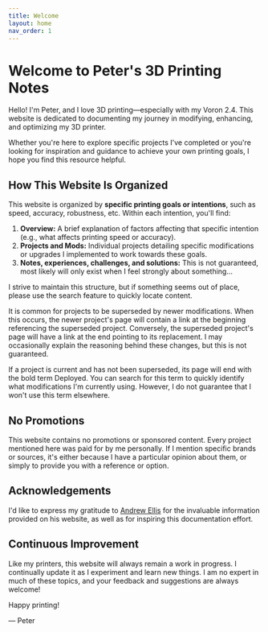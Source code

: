 ```yaml
---
title: Welcome
layout: home
nav_order: 1
---
```


# Welcome to Peter's 3D Printing Notes

Hello! I'm Peter, and I love 3D printing—especially with my Voron 2.4. This website is dedicated to documenting my journey in modifying, enhancing, and optimizing my 3D printer.

Whether you're here to explore specific projects I've completed or you're looking for inspiration and guidance to achieve your own printing goals, I hope you find this resource helpful.

## How This Website Is Organized

This website is organized by **specific printing goals or intentions**, such as speed, accuracy, robustness, etc. Within each intention, you'll find:

1. **Overview:** A brief explanation of factors affecting that specific intention (e.g., what affects printing speed or accuracy).
2. **Projects and Mods:** Individual projects detailing specific modifications or upgrades I implemented to work towards these goals.
3. **Notes, experiences, challenges, and solutions:** This is not guaranteed, most likely will only exist when I feel strongly about something...

I strive to maintain this structure, but if something seems out of place, please use the search feature to quickly locate content.

It is common for projects to be superseded by newer modifications. When this occurs, the newer project's page will contain a link at the beginning referencing the superseded project. Conversely, the superseded project's page will have a link at the end pointing to its replacement. I may occasionally explain the reasoning behind these changes, but this is not guaranteed.

If a project is current and has not been superseded, its page will end with the bold term Deployed. You can search for this term to quickly identify what modifications I'm currently using. However, I do not guarantee that I won't use this term elsewhere.

## No Promotions

This website contains no promotions or sponsored content. Every project mentioned here was paid for by me personally. If I mention specific brands or sources, it's either because I have a particular opinion about them, or simply to provide you with a reference or option.

## Acknowledgements

I'd like to express my gratitude to [Andrew Ellis](https://ellis3dp.com) for the invaluable information provided on his website, as well as for inspiring this documentation effort.

## Continuous Improvement

Like my printers, this website will always remain a work in progress. I continually update it as I experiment and learn new things. I am no expert in much of these topics, and your feedback and suggestions are always welcome!

Happy printing!

— Peter

